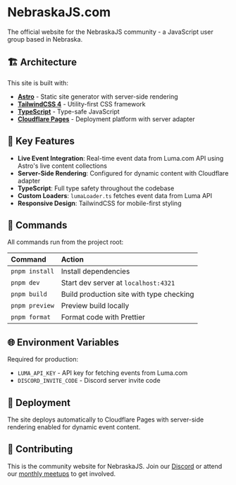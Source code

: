 # NebraskaJS.com

The official website for the NebraskaJS community - a JavaScript user group based in Nebraska.

## 🏗️ Architecture

This site is built with:

- **[Astro](https://astro.build)** - Static site generator with server-side rendering
- **[TailwindCSS 4](https://tailwindcss.com)** - Utility-first CSS framework
- **[TypeScript](https://typescriptlang.org)** - Type-safe JavaScript
- **[Cloudflare Pages](https://pages.cloudflare.com)** - Deployment platform with server adapter

## 🔧 Key Features

- **Live Event Integration**: Real-time event data from Luma.com API using Astro's live content collections
- **Server-Side Rendering**: Configured for dynamic content with Cloudflare adapter
- **TypeScript**: Full type safety throughout the codebase
- **Custom Loaders**: `lumaLoader.ts` fetches event data from Luma API
- **Responsive Design**: TailwindCSS for mobile-first styling

## 🧞 Commands

All commands run from the project root:

| Command        | Action                                   |
| :------------- | :--------------------------------------- |
| `pnpm install` | Install dependencies                     |
| `pnpm dev`     | Start dev server at `localhost:4321`     |
| `pnpm build`   | Build production site with type checking |
| `pnpm preview` | Preview build locally                    |
| `pnpm format`  | Format code with Prettier                |

## 🌐 Environment Variables

Required for production:

- `LUMA_API_KEY` - API key for fetching events from Luma.com
- `DISCORD_INVITE_CODE` - Discord server invite code

## 🚀 Deployment

The site deploys automatically to Cloudflare Pages with server-side rendering enabled for dynamic event content.

## 🤝 Contributing

This is the community website for NebraskaJS. Join our [Discord](https://discord.gg/nebraskajs) or attend our [monthly meetups](https://lu.ma/nebraskajs) to get involved.

